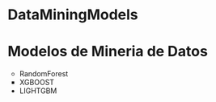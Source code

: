 # DataMiningModels
<h1>Modelos de Mineria de Datos</h1>

<ul>

<li type="circle">RandomForest</li>

<li type="square">XGBOOST</li>

<li type="disc">LIGHTGBM</li>

</ul>
